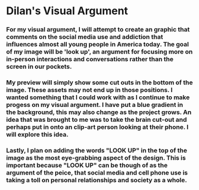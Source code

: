 # Dilan's Visual Argument

### For my visual argument, I will attempt to create an graphic that comments on the social media use and addiction that influences almost all young people in America today. The goal of my image will be 'look up', an argument for focusing more on in-person interactions and conversations rather than the screen in our pockets.

### My preview will simply show some cut outs in the bottom of the image. These assets may not end up in those positions. I wanted something that I could work with as I continue to make progess on my visual argument. I have put a blue gradient in the background, this may also change as the project grows. An idea that was brought to me was to take the brain cut-out and perhaps put in onto an clip-art person looking at their phone. I will explore this idea.

### Lastly, I plan on adding the words "LOOK UP" in the top of the image as the most eye-grabbing aspect of the design. This is important because "LOOK UP" can be though of as the argument of the peice, that social media and cell phone use is taking a toll on personal relationships and society as a whole.
